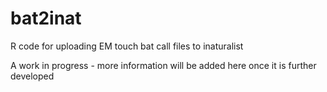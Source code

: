 # bat2inat
R code for uploading EM touch bat call files to inaturalist

A work in progress - more information will be added here once it is further developed
